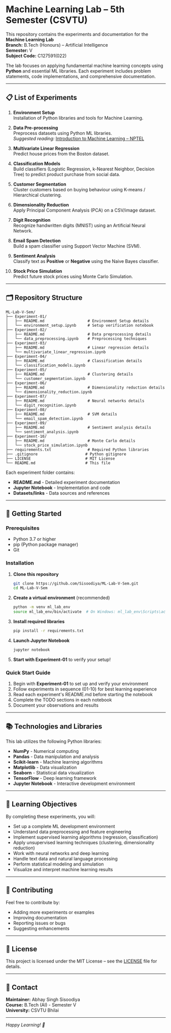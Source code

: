 # Machine Learning Lab – 5th Semester (CSVTU)

This repository contains the experiments and documentation for the **Machine Learning Lab**  
**Branch:** B.Tech (Honours) – Artificial Intelligence  
**Semester:** V  
**Subject Code:** C127591(022)

The lab focuses on applying fundamental machine learning concepts using **Python** and essential ML libraries. Each experiment includes problem statements, code implementations, and comprehensive documentation.

---

## 📋 List of Experiments

1. **Environment Setup**  
   Installation of Python libraries and tools for Machine Learning.

2. **Data Pre-processing**  
   Preprocess datasets using Python ML libraries.  
   *Suggested reading:* [Introduction to Machine Learning – NPTEL](http://nptel.ac.in/courses/106106139/)

3. **Multivariate Linear Regression**  
   Predict house prices from the Boston dataset.

4. **Classification Models**  
   Build classifiers (Logistic Regression, k-Nearest Neighbor, Decision Tree) to predict product purchase from social data.

5. **Customer Segmentation**  
   Cluster customers based on buying behaviour using K-means / Hierarchical clustering.

6. **Dimensionality Reduction**  
   Apply Principal Component Analysis (PCA) on a CSV/image dataset.

7. **Digit Recognition**  
   Recognize handwritten digits (MNIST) using an Artificial Neural Network.

8. **Email Spam Detection**  
   Build a spam classifier using Support Vector Machine (SVM).

9. **Sentiment Analysis**  
   Classify text as **Positive** or **Negative** using the Naive Bayes classifier.

10. **Stock Price Simulation**  
    Predict future stock prices using Monte Carlo Simulation.

---

## 🗂️ Repository Structure

```
ML-Lab-V-Sem/
├── Experiment-01/
│   ├── README.md                   # Environment Setup details
│   └── environment_setup.ipynb     # Setup verification notebook
├── Experiment-02/
│   ├── README.md                   # Data preprocessing details
│   └── data_preprocessing.ipynb    # Preprocessing techniques
├── Experiment-03/
│   ├── README.md                   # Linear regression details
│   └── multivariate_linear_regression.ipynb
├── Experiment-04/
│   ├── README.md                   # Classification details
│   └── classification_models.ipynb
├── Experiment-05/
│   ├── README.md                   # Clustering details
│   └── customer_segmentation.ipynb
├── Experiment-06/
│   ├── README.md                   # Dimensionality reduction details
│   └── dimensionality_reduction.ipynb
├── Experiment-07/
│   ├── README.md                   # Neural networks details
│   └── digit_recognition.ipynb
├── Experiment-08/
│   ├── README.md                   # SVM details
│   └── email_spam_detection.ipynb
├── Experiment-09/
│   ├── README.md                   # Sentiment analysis details
│   └── sentiment_analysis.ipynb
├── Experiment-10/
│   ├── README.md                   # Monte Carlo details
│   └── stock_price_simulation.ipynb
├── requirements.txt                # Required Python libraries
├── .gitignore                     # Python gitignore
├── LICENSE                        # MIT License
└── README.md                      # This file
```

Each experiment folder contains:
- **README.md** - Detailed experiment documentation
- **Jupyter Notebook** - Implementation and code
- **Datasets/links** - Data sources and references

---

## 🚀 Getting Started

### Prerequisites
- Python 3.7 or higher
- pip (Python package manager)
- Git

### Installation

1. **Clone this repository**
   ```bash
   git clone https://github.com/Sisoodiya/ML-Lab-V-Sem.git
   cd ML-Lab-V-Sem
   ```

2. **Create a virtual environment** (recommended)
   ```bash
   python -m venv ml_lab_env
   source ml_lab_env/bin/activate  # On Windows: ml_lab_env\Scripts\activate
   ```

3. **Install required libraries**
   ```bash
   pip install -r requirements.txt
   ```

4. **Launch Jupyter Notebook**
   ```bash
   jupyter notebook
   ```

5. **Start with Experiment-01** to verify your setup!

### Quick Start Guide

1. Begin with **Experiment-01** to set up and verify your environment
2. Follow experiments in sequence (01-10) for best learning experience
3. Read each experiment's README.md before starting the notebook
4. Complete the TODO sections in each notebook
5. Document your observations and results

---

## 📚 Technologies and Libraries

This lab utilizes the following Python libraries:

- **NumPy** - Numerical computing
- **Pandas** - Data manipulation and analysis
- **Scikit-learn** - Machine learning algorithms
- **Matplotlib** - Data visualization
- **Seaborn** - Statistical data visualization
- **TensorFlow** - Deep learning framework
- **Jupyter Notebook** - Interactive development environment

---

## 📖 Learning Objectives

By completing these experiments, you will:

- Set up a complete ML development environment
- Understand data preprocessing and feature engineering
- Implement supervised learning algorithms (regression, classification)
- Apply unsupervised learning techniques (clustering, dimensionality reduction)
- Work with neural networks and deep learning
- Handle text data and natural language processing
- Perform statistical modeling and simulation
- Visualize and interpret machine learning results

---

## 🤝 Contributing

Feel free to contribute by:
- Adding more experiments or examples
- Improving documentation
- Reporting issues or bugs
- Suggesting enhancements

---

## 📜 License

This project is licensed under the MIT License – see the [LICENSE](LICENSE) file for details.

---

## 📧 Contact

**Maintainer:** Abhay Singh Sisoodiya  
**Course:** B.Tech (AI) - Semester V  
**University:** CSVTU Bhilai

---

*Happy Learning! 🚀*
